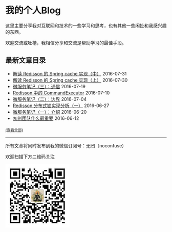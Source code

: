 # 我的个人Blog

这里主要分享我对互联网和技术的一些学习和思考，也有其他一些闲扯和我感兴趣的东西。

欢迎交流或吐槽，我相信分享和交流是帮助学习的最佳手段。

## 最新文章目录

* [解读 Redisson 的 Spring cache 实现（中）](../../issues/9) 2016-07-31
* [解读 Redisson 的 Spring cache 实现（上）](../../issues/8) 2016-07-30
* [微服务笔记（三）：通信](../../issues/7) 2016-07-19
* [Redisson 中的 CommandExecutor](../../issues/6) 2016-07-10
* [微服务笔记（二）：边界](../../issues/5) 2016-07-04
* [Redisson 分布式锁实现分析（一）](../../issues/4) 2016-06-27
* [微服务笔记（一）：介绍](../../issues/3) 2016-06-20
* [初创团队什么最重要](../../issues/2) 2016-06-12

<sub>[(查看全部)](../../issues)<sub>

---

所有文章将同时发布到我的微信订阅号：无罔（noconfuse）

欢迎扫描下方二维码关注

![无罔](https://raw.githubusercontent.com/angryz/my-blog/master/noconfuse_200.jpg)
